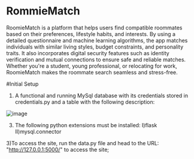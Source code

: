 # RommieMatch
RoomieMatch is a platform that helps users find compatible roommates based on their preferences, lifestyle habits, and interests. By using a detailed questionnaire and machine learning algorithms, the app matches individuals with similar living styles, budget constraints, and personality traits. It also incorporates digital security features such as identity verification and mutual connections to ensure safe and reliable matches. Whether you're a student, young professional, or relocating for work, RoomieMatch makes the roommate search seamless and stress-free.

#Initial Setup
1) A functional and running MySql database with its credentials stored in credentials.py and a table with the following description:

![image](https://github.com/user-attachments/assets/874f8711-4a60-4d84-8b80-c8e552c49b96)

3) The following python extensions must be installed:
   I)flask
   II)mysql.connector
   
3)To access the site, run the data.py file and head to the URL: "http://127.0.0.1:5000/" to access the site;
